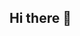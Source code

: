 ## Hi there 👋

<!--
**Akira-Motoyoshi/Akira-Motoyoshi** is a ✨ _special_ ✨ repository because its `README.md` (this file) appears on your GitHub profile.


## 📝 Internship Candidate Information

### 👤 Name and Location
- **Name**: 本吉 顕 (Akira Motoyoshi)  
- **Location**: *(Not specified)*

### 📄 Resume
- No resume provided.

### 💡 Skills and OSM Involvement
- **Skills**: None  
- **OSM Involvement**: None

### 🧠 Analysis / Reporting / Technical Skills
- **Analytical Skills**: No  
- **Reporting Experience**: No  
- **Technical Skills**: No

### 📅 Proposed Start Date
- **Start**: October 2025

### ⏳ Desired Duration of Internship
- **Duration**: Approximately 6 months

### 📆 Days per Week
- **Frequency**: 2 days per week

### 💰 Proposed Monthly Stipend
- **Stipend**: 200–300 EUR/month
---->

